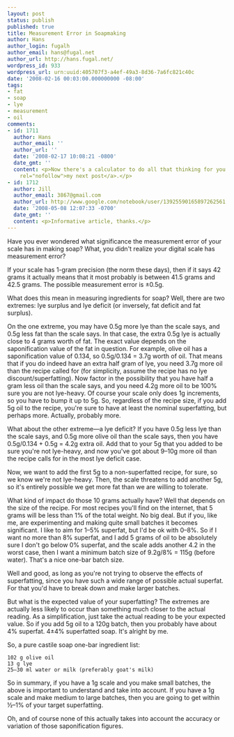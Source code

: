 ```yaml
---
layout: post
status: publish
published: true
title: Measurement Error in Soapmaking
author: Hans
author_login: fugalh
author_email: hans@fugal.net
author_url: http://hans.fugal.net/
wordpress_id: 933
wordpress_url: urn:uuid:405707f3-a4ef-49a3-8d36-7a6fc821c40c
date: '2008-02-16 00:03:00.000000000 -08:00'
tags:
- fat
- soap
- lye
- measurement
- oil
comments:
- id: 1711
  author: Hans
  author_email: ''
  author_url: ''
  date: '2008-02-17 10:08:21 -0800'
  date_gmt: ''
  content: <p>Now there's a calculator to do all that thinking for you. See <a href="http://hans.fugal.net/blog/2008/02/17/soap-calculator.html"
    rel="nofollow">my next post</a>.</p>
- id: 1712
  author: Jill
  author_email: 3867@gmail.com
  author_url: http://www.google.com/notebook/user/13925590165897262561
  date: '2008-05-08 12:07:33 -0700'
  date_gmt: ''
  content: <p>Informative article, thanks.</p>
---
```

<p>Have you ever wondered what significance the measurement error of your scale has in making soap? What, you didn't realize your digital scale has measurement error? </p>

<p>If your scale has 1-gram precision (the norm these days), then if it says 42 grams it actually means that it most probably is between 41.5 grams and 42.5 grams. The possible measurement error is ±0.5g.</p>

<p>What does this mean in measuring ingredients for soap? Well, there are two extremes: lye surplus and lye deficit (or inversely, fat deficit and fat surplus). </p>

<p>On the one extreme, you may have 0.5g more lye than the scale says, and 0.5g less fat than the scale says. In that case, the extra 0.5g lye is actually close to 4 grams worth of fat. The exact value depends on the saponification value of the fat in question. For example, olive oil has a saponification value of 0.134, so 0.5g/0.134 = 3.7g worth of oil. That means that if you do indeed have an extra half gram of lye, you need 3.7g more oil than the recipe called for (for simplicity, assume the recipe has no lye discount/superfatting). Now factor in the possibility that you have half a gram less oil than the scale says, and you need 4.2g more oil to be 100% sure you are not lye-heavy. Of course your scale only does 1g increments, so you have to bump it up to 5g. So, regardless of the recipe size, if you add 5g oil to the recipe, you're sure to have at least the nominal superfatting, but perhaps more. Actually, probably more.</p>

<p>What about the other extreme—a lye deficit? If you have 0.5g less lye than the scale says, and 0.5g more olive oil than the scale says, then you have 0.5g/0.134 + 0.5g = 4.2g extra oil. Add that to your 5g that you added to be sure you're not lye-heavy, and now you've got about 9–10g more oil than the recipe calls for in the most lye deficit case.</p>

<p>Now, we want to add the first 5g to a non-superfatted recipe, for sure, so we know we're not lye-heavy. Then, the scale threatens to add another 5g, so it's entirely possible we get more fat than we are willing to tolerate.</p>

<p>What kind of impact do those 10 grams actually have? Well that depends on the size of the recipe. For most recipes you'll find on the internet, that 5 grams will be less than 1% of the total weight. No big deal. But if you, like me, are experimenting and making quite small batches it becomes significant. I like to aim for 1–5% superfat, but I'd be ok with 0–8%. So if I want no more than 8% superfat, and I add 5 grams of oil to be absolutely sure I don't go below 0% superfat, and the scale adds another 4.2 in the worst case, then I want a minimum batch size of 9.2g/8% = 115g (before water). That's a nice one-bar batch size.</p>

<p>Well and good, as long as you're not trying to observe the effects of superfatting, since you have such a wide range of possible actual superfat. For that you'd have to break down and make larger batches.</p>

<p>But what is the expected value of your superfatting? The extremes are actually less likely to occur than something much closer to the actual reading. As a simplification, just take the actual reading to be your expected value. So if you add 5g oil to a 120g batch, then you probably have about 4% superfat. 4±4% superfatted soap. It's alright by me.</p>

<p>So, a pure castile soap one-bar ingredient list:</p>

<pre><code>102 g olive oil
13 g lye
25–30 ml water or milk (preferably goat's milk)
</code></pre>

<p>So in summary, if you have a 1g scale and you make small batches, the above is important to understand and take into account. If you have a 1g scale and make medium to large batches, then you are going to get within ½–1% of your target superfatting.</p>

<p>Oh, and of course none of this actually takes into account the accuracy or variation of those saponification figures.</p>

